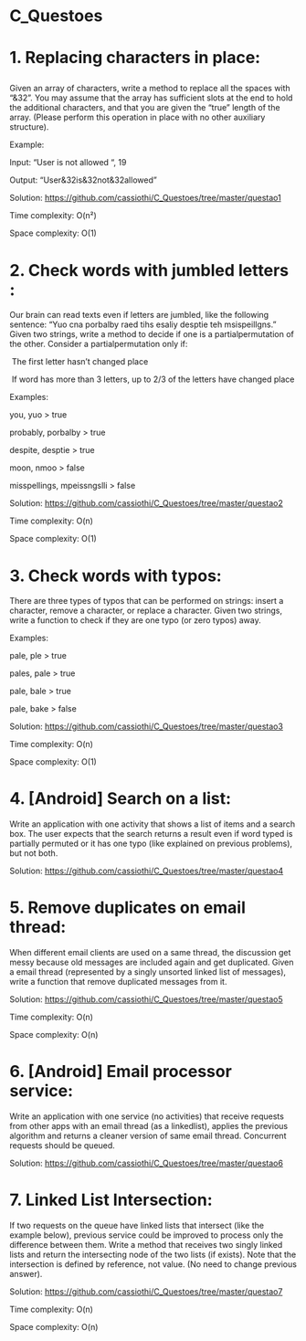# C_Questoes

# 1.   Replacing characters in place:<p>
Given an array of characters, write a method to replace all the spaces with “&32”.
You may assume that the array has sufficient slots at the end to hold the additional
characters, and that you are given the “true” length of the array. (Please perform this
operation in place with no other auxiliary structure).<p>
Example:<p>
Input: “User is not allowed      “, 19<p>
Output: “User&32is&32not&32allowed”<p>
Solution: https://github.com/cassiothi/C_Questoes/tree/master/questao1 <p>
Time complexity: O(n²) <p>
Space complexity: O(1)

# 2. Check words with jumbled letters :
Our brain can read texts even if letters are jumbled, like the following sentence:  “Yuo
cna porbalby raed tihs esaliy desptie teh msispeillgns.” Given two strings, write a
method to decide if one is a partial­permutation of the other. Consider a
partial­permutation only if:<p>
­ The first letter hasn’t changed place<p>
­ If word has more than 3 letters, up to 2/3 of the letters have changed place<p>
Examples:<p>
you, yuo ­> true<p>
probably, porbalby ­> true<p>
despite, desptie ­> true<p>
moon, nmoo ­> false<p>
misspellings, mpeissngslli ­> false<p>
Solution: https://github.com/cassiothi/C_Questoes/tree/master/questao2 <p>
Time complexity: O(n)<p>
Space complexity: O(1)

# 3. Check words with typos:
There are three types of typos that can be performed on strings: insert a character,
remove a character, or replace a character. Given two strings, write a function to
check if they are one typo (or zero typos) away.<p>
Examples:<p>
pale, ple ­> true<p>
pales, pale ­> true<p>
pale, bale ­> true<p>
pale, bake ­> false<p>
Solution: https://github.com/cassiothi/C_Questoes/tree/master/questao3 <p>
Time complexity: O(n)<p>
Space complexity: O(1)

# 4. [Android] Search on a list:
Write an application with one activity that shows a list of items and a search box. The
user expects that the search returns a result even if word typed is partially permuted
or it has one typo (like explained on previous problems), but not both.<p>
Solution: https://github.com/cassiothi/C_Questoes/tree/master/questao4

# 5. Remove duplicates on email thread:
When different email clients are used on a same thread, the discussion get messy
because old messages are included again and get duplicated. Given a email thread
(represented by a singly unsorted linked list of messages), write a function that
remove duplicated messages from it.<p>
Solution: https://github.com/cassiothi/C_Questoes/tree/master/questao5 <p>
Time complexity: O(n)<p>
Space complexity: O(n)

# 6. [Android] Email processor service:
Write an application with one service (no activities) that receive requests from other
apps with an email thread (as a linked­list), applies the previous algorithm and
returns a cleaner version of same email thread. Concurrent requests should be
queued.<p>
Solution: https://github.com/cassiothi/C_Questoes/tree/master/questao6

# 7. Linked List Intersection:
If two requests on the queue have linked lists that intersect (like the example below),
previous service could be improved to process only the difference between them.
Write a method that receives two singly linked lists and return the intersecting node
of the two lists (if exists). Note that the intersection is defined by reference, not value.
(No need to change previous answer).<p>
Solution: https://github.com/cassiothi/C_Questoes/tree/master/questao7 <p>
Time complexity: O(n)<p>
Space complexity: O(n)
